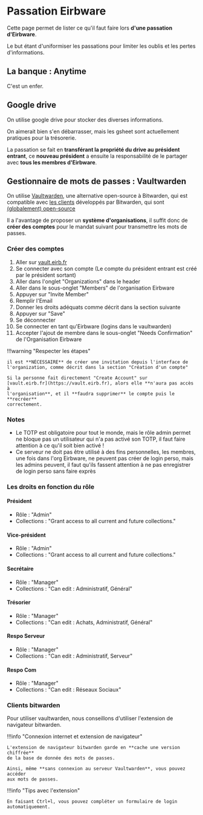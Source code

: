 # Passation Eirbware

Cette page permet de lister ce qu'il faut faire lors **d'une passation d'Eirbware**.

Le but étant d'uniformiser les passations pour limiter les oublis et les pertes
d'informations.

## La banque : Anytime

C'est un enfer.

## Google drive

On utilise google drive pour stocker des diverses informations.

On aimerait bien s'en débarrasser, mais les gsheet sont actuellement pratiques
pour la trésorerie.

La passation se fait en **transférant la propriété du drive au président
entrant**, ce **nouveau président** a ensuite la responsabilité de le partager
avec **tous les membres d'Eirbware**.

## Gestionnaire de mots de passes : Vaultwarden

On utilise [Vaultwarden](https://github.com/dani-garcia/vaultwarden), une
alternative open-source à Bitwarden, qui est compatible avec 
[les clients](https://github.com/bitwarden/clients) développés par Bitwarden,
qui sont [(globalement) open-source](https://community.bitwarden.com/t/concerns-over-bitwarden-moving-away-from-open-source-what-does-our-future-hold/74800)

Il a l'avantage de proposer un **système d'organisations**, il suffit donc de
**créer des comptes** pour le mandat suivant pour transmettre les mots de
passes.

### Créer des comptes

1. Aller sur [vault.eirb.fr](https://vault.eirb.fr)
1. Se connecter avec son compte (Le compte du président entrant est créé par le
président sortant)
1. Aller dans l'onglet "Organizations" dans le header
1. Aller dans le sous-onglet "Members" de l'organisation Eirbware
1. Appuyer sur "Invite Member"
1. Remplir l'Email
1. Donner les droits adéquats comme décrit dans la section suivante
1. Appuyer sur "Save"
1. Se déconnecter
1. Se connecter en tant qu'Eirbware (logins dans le vaultwarden)
1. Accepter l'ajout de membre dans le sous-onglet "Needs Confirmation" de
l'Organisation Eirbware

!!!warning "Respecter les étapes"

    il est **NÉCESSAIRE** de créer une invitation depuis l'interface de
    l'organization, comme décrit dans la section "Création d'un compte"

    Si la personne fait directement "Create Account" sur
    [vault.eirb.fr](https://vault.eirb.fr), alors elle **n'aura pas accès à
    l'organisation**, et il **faudra supprimer** le compte puis le **recréer**
    correctement.

### Notes

* Le TOTP est obligatoire pour tout le monde, mais le rôle admin permet ne
bloque pas un utilisateur qui n'a pas activé son TOTP, il faut faire attention
à ce qu'il soit bien activé !
* Ce serveur ne doit pas être utilisé à des fins personnelles, les membres, une
fois dans l'org Eirbware, ne peuvent pas créer de login perso, mais les admins
peuvent, il faut qu'ils fassent attention à ne pas enregistrer de login perso
sans faire exprès

### Les droits en fonction du rôle

#### Président

* Rôle : "Admin"
* Collections : "Grant access to all current and future collections."

#### Vice-président

* Rôle : "Admin"
* Collections : "Grant access to all current and future collections."

#### Secrétaire

* Rôle : "Manager"
* Collections : "Can edit : Administratif, Général"

#### Trésorier

* Rôle : "Manager"
* Collections : "Can edit : Achats, Administratif, Général"

#### Respo Serveur

* Rôle : "Manager"
* Collections : "Can edit : Administratif, Serveur"

#### Respo Com

* Rôle : "Manager"
* Collections : "Can edit : Réseaux Sociaux"


### Clients bitwarden

Pour utiliser vaultwarden, nous conseillons d'utiliser l'extension de navigateur bitwarden.

!!!info "Connexion internet et extension de navigateur"

    L'extension de navigateur bitwarden garde en **cache une version chiffrée**
    de la base de donnée des mots de passes.

    Ainsi, même **sans connexion au serveur Vaultwarden**, vous pouvez accéder
    aux mots de passes.

!!!info "Tips avec l'extension"

    En faisant Ctrl+l, vous pouvez compléter un formulaire de login
    automatiquement.
